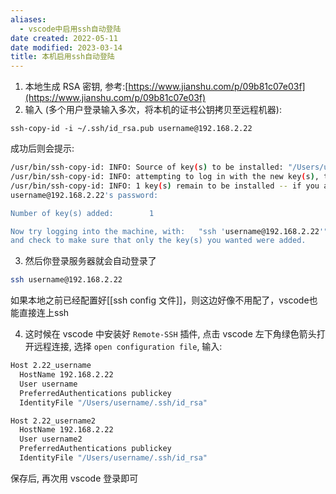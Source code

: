 ```yaml
---
aliases:
  - vscode中启用ssh自动登陆
date created: 2022-05-11
date modified: 2023-03-14
title: 本机启用ssh自动登陆
---
```


1. 本地生成 RSA 密钥, 参考:[https://www.jianshu.com/p/09b81c07e03f](https://www.jianshu.com/p/09b81c07e03f)
2. 输入 (多个用户登录输入多次，将本机的证书公钥拷贝至远程机器):

```shell
ssh-copy-id -i ~/.ssh/id_rsa.pub username@192.168.2.22
```

成功后则会提示:

```bash
/usr/bin/ssh-copy-id: INFO: Source of key(s) to be installed: "/Users/username/.ssh/id_rsa.pub"
/usr/bin/ssh-copy-id: INFO: attempting to log in with the new key(s), to filter out any that are already installed
/usr/bin/ssh-copy-id: INFO: 1 key(s) remain to be installed -- if you are prompted now it is to install the new keys
username@192.168.2.22's password: 

Number of key(s) added:        1

Now try logging into the machine, with:   "ssh 'username@192.168.2.22'"
and check to make sure that only the key(s) you wanted were added.
```

3. 然后你登录服务器就会自动登录了

```bash
ssh username@192.168.2.22
```



如果本地之前已经配置好[[ssh config 文件]]，则这边好像不用配了，vscode也能直接连上ssh

4. 这时候在 vscode 中安装好 `Remote-SSH` 插件, 点击 vscode 左下角绿色箭头打开远程连接, 选择 `open configuration file`, 输入:

```bash
Host 2.22_username
  HostName 192.168.2.22
  User username
  PreferredAuthentications publickey
  IdentityFile "/Users/username/.ssh/id_rsa"

Host 2.22_username2
  HostName 192.168.2.22
  User username2
  PreferredAuthentications publickey
  IdentityFile "/Users/username/.ssh/id_rsa"
```

保存后, 再次用 vscode 登录即可
